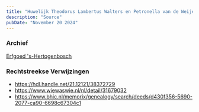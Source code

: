 ```yaml
---
title: "Huwelijk Theodorus Lambertus Walters en Petronella van de Weijer 11-11-1826"
description: "Source"
pubDate: "November 20 2024"
---
```


### Archief
[Erfgoed 's-Hertogenbosch](https://www.erfgoedshertogenbosch.nl/)

### Rechtstreekse Verwijzingen
- https://hdl.handle.net/21.12121/38372729
- https://www.wiewaswie.nl/nl/detail/31679032
- https://www.bhic.nl/memorix/genealogy/search/deeds/d430f356-5690-2077-ca90-6698c67304c1